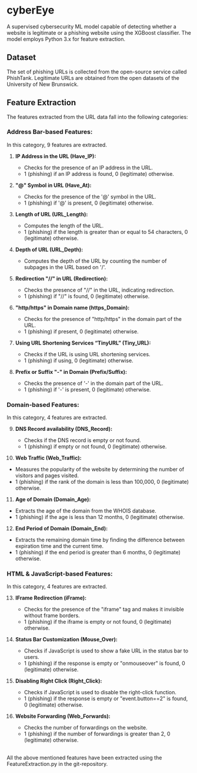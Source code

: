 # cyberEye

A supervised cybersecurity ML model capable of detecting whether a website is legitimate or a phishing website using the XGBoost classifier. The model employs Python 3.x for feature extraction.

## Dataset
The set of phishing URLs is collected from the open-source service called PhishTank. Legitimate URLs are obtained from the open datasets of the University of New Brunswick.

## Feature Extraction
The features extracted from the URL data fall into the following categories:

### Address Bar-based Features:
In this category, 9 features are extracted.

1. **IP Address in the URL (Have_IP):**
   - Checks for the presence of an IP address in the URL.
   - 1 (phishing) if an IP address is found, 0 (legitimate) otherwise.

2. **"@" Symbol in URL (Have_At):**
   - Checks for the presence of the '@' symbol in the URL.
   - 1 (phishing) if '@' is present, 0 (legitimate) otherwise.

3. **Length of URL (URL_Length):**
   - Computes the length of the URL.
   - 1 (phishing) if the length is greater than or equal to 54 characters, 0 (legitimate) otherwise.

4. **Depth of URL (URL_Depth):**
   - Computes the depth of the URL by counting the number of subpages in the URL based on '/'.

5. **Redirection "//" in URL (Redirection):**
   - Checks the presence of "//" in the URL, indicating redirection.
   - 1 (phishing) if "//" is found, 0 (legitimate) otherwise.

6. **"http/https" in Domain name (https_Domain):**
   - Checks for the presence of "http/https" in the domain part of the URL.
   - 1 (phishing) if present, 0 (legitimate) otherwise.

7. **Using URL Shortening Services “TinyURL” (Tiny_URL):**
   - Checks if the URL is using URL shortening services.
   - 1 (phishing) if using, 0 (legitimate) otherwise.

8. **Prefix or Suffix "-" in Domain (Prefix/Suffix):**
   - Checks the presence of '-' in the domain part of the URL.
   - 1 (phishing) if '-' is present, 0 (legitimate) otherwise.

### Domain-based Features:
In this category, 4 features are extracted.

9. **DNS Record availability (DNS_Record):**
   - Checks if the DNS record is empty or not found.
   - 1 (phishing) if empty or not found, 0 (legitimate) otherwise.

10. **Web Traffic (Web_Traffic):**
   - Measures the popularity of the website by determining the number of visitors and pages visited.
   - 1 (phishing) if the rank of the domain is less than 100,000, 0 (legitimate) otherwise.

11. **Age of Domain (Domain_Age):**
   - Extracts the age of the domain from the WHOIS database.
   - 1 (phishing) if the age is less than 12 months, 0 (legitimate) otherwise.

12. **End Period of Domain (Domain_End):**
   - Extracts the remaining domain time by finding the difference between expiration time and the current time.
   - 1 (phishing) if the end period is greater than 6 months, 0 (legitimate) otherwise.

### HTML & JavaScript-based Features:
In this category, 4 features are extracted.

13. **IFrame Redirection (iFrame):**
    - Checks for the presence of the "iframe" tag and makes it invisible without frame borders.
    - 1 (phishing) if the iframe is empty or not found, 0 (legitimate) otherwise.

14. **Status Bar Customization (Mouse_Over):**
    - Checks if JavaScript is used to show a fake URL in the status bar to users.
    - 1 (phishing) if the response is empty or "onmouseover" is found, 0 (legitimate) otherwise.

15. **Disabling Right Click (Right_Click):**
    - Checks if JavaScript is used to disable the right-click function.
    - 1 (phishing) if the response is empty or "event.button==2" is found, 0 (legitimate) otherwise.

16. **Website Forwarding (Web_Forwards):**
    - Checks the number of forwardings on the website.
    - 1 (phishing) if the number of forwardings is greater than 2, 0 (legitimate) otherwise.

<br> All the above mentioned features have been extracted using the FeatureExtraction.py in the git-repository.


